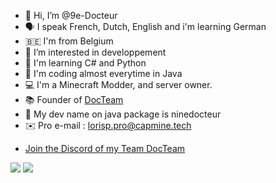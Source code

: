 - 👋 Hi, I’m @9e-Docteur
- 🗣 I speak French, Dutch, English and i'm learning German
- 🇧🇪 I'm from Belgium
- 👀 I’m interested in developpement
- 👾 I'm learning C# and Python
- 🤖 I'm coding almost everytime in Java
- 💻 I'm a Minecraft Modder, and server owner.
- 📚 Founder of [DocTeam](https://discord.gg/7VA9X67xRB)
- 📂 My dev name on java package is ninedocteur
- ✉️ Pro e-mail : lorisp.pro@capmine.tech

* [Join the Discord of my Team DocTeam](https://discord.gg/7VA9X67xRB)

<img src="https://github-readme-stats.vercel.app/api?username=9e-Docteur&theme=dark&show_icons=true">
<img src="https://github-readme-stats.vercel.app/api/top-langs/?username=9e-Docteur&theme=radical&layout=compact">
